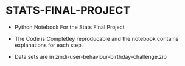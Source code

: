 # STATS-FINAL-PROJECT

* Python Notebook For the  Stats Final Project

* The Code is Completley reproducable and the notebook contains explanations for each step.

* Data sets are in zindi-user-behaviour-birthday-challenge.zip
